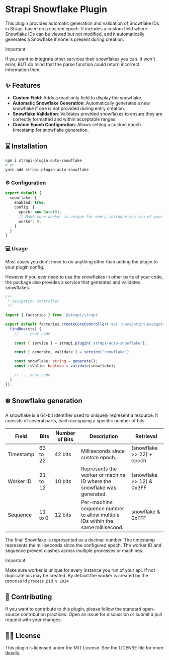 # Strapi Snowflake Plugin

This plugin provides automatic generation and validation of Snowflake IDs in Strapi, based on a custom epoch. It includes a custom field where Snowflake IDs can be viewed but not modified, and it automatically generates a Snowflake if none is present during creation.

> [!IMPORTANT]
> If you want to integrate other services their snowflakes you can. It won't error, BUT do mind that the parse function could return incorrect information then.

## ✨ Features

- **Custom Field**: Adds a read-only field to display the snowflake.
- **Automatic Snowflake Generation**: Automatically generates a new snowflake if one is not provided during entry creation.
- **Snowflake Validation**: Validates provided snowflakes to ensure they are correctly formatted and within acceptable ranges.
- **Custom Epoch Configuration**: Allows setting a custom epoch timestamp for snowflake generation.

## ⌛ Installation

```bash
npm i strapi-plugin-auto-snowflake
# or
yarn add strapi-plugin-auto-snowflake
```

### ⚙️ Configuration

```ts
export default {
  snowflake: {
    enabled: true,
    config: {
      epoch: new Date(0),
      // Make sure worker is unique for every instance you run of your api. If not duplicate ids may be created
      worker: 0,
    }
  }
}
```

### 💻 Usage

Most cases you don't need to do anything other than adding the plugin to your plugin config.

However if you ever need to use the snowflakes in other parts of your code, the package also provides a service that generates and validates snowflakes.

```ts
/**
 * navigation controller
 */

import { factories } from '@strapi/strapi'

export default factories.createCoreController('api::navigation.navigation', {
  findOne(ctx) {
    // ... your code
    
    const { service } = strapi.plugin('strapi-auto-snowflake');

    const { generate, validate } = service('snowflake')

    const snowflake: string = generate();
    const isValid: boolean = validate(snowflake);

    // ... your code
  }
});

```

## ❄️ Snowflake generation

A snowflake is a 64-bit identifier used to uniquely represent a resource. It consists of several parts, each occupying a specific number of bits:

| Field      | Bits      | Number of Bits | Description                                                             | Retrieval                            |
|------------|-----------|----------------|-------------------------------------------------------------------------|--------------------------------------|
| Timestamp  | 63 to 22  | 42 bits         | Milliseconds since custom epoch.                                        | (snowflake >> 22) + epoch            |
| Worker ID  | 21 to 12  | 10 bits         | Represents the worker or machine ID where the snowflake was generated.  | (snowflake >> 12) & 0x3FF            |
| Sequence   | 11 to 0   | 12 bits         | Per-machine sequence number to allow multiple IDs within the same millisecond. | snowflake & 0xFFF                    |

The final Snowflake is represented as a decimal number. The timestamp represents the milliseconds since the configured epoch. The worker ID and sequence prevent clashes across multiple processes or machines.

> [!IMPORTANT]  
> Make sure worker is unique for every instance you run of your api. If not duplicate ids may be created. By default the worker is created by the process id `process.pid % 1024`

## 🙏 Contributing

If you want to contribute to this plugin, please follow the standard open-source contribution practices. Open an issue for discussion or submit a pull request with your changes.

## 👮‍♂️ License

This plugin is licensed under the MIT License. See the LICENSE file for more details.
